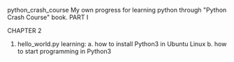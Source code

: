 python_crash_course
My own progress for learning python through "Python Crash Course" book. PART I

CHAPTER 2
1. hello_world.py learning:
  a. how to install Python3 in Ubuntu Linux
  b. how to start programming in Python3

